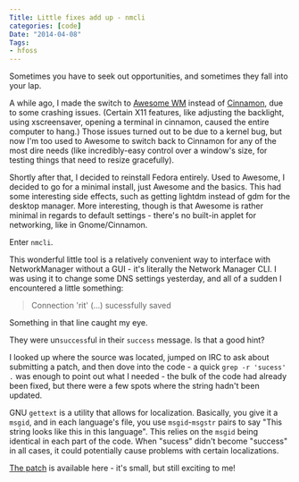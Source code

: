 ```yaml
---
Title: Little fixes add up - nmcli
categories: [code]
Date: "2014-04-08"
Tags:
- hfoss
---
```


Sometimes you have to seek out opportunities, and sometimes they fall into your lap.

A while ago, I made the switch to [Awesome WM] instead of [Cinnamon], due to some crashing issues. (Certain X11 features, like adjusting the backlight, using xscreensaver, opening a terminal in cinnamon, caused the entire computer to hang.) Those issues turned out to be due to a kernel bug, but now I'm too used to Awesome to switch back to Cinnamon for any of the most dire needs (like incredibly-easy control over a window's size, for testing things that need to resize gracefully).

Shortly after that, I decided to reinstall Fedora entirely. Used to Awesome, I decided to go for a minimal install, just Awesome and the basics. This had some interesting side effects, such as getting lightdm instead of gdm for the desktop manager. More interesting, though is that Awesome is rather minimal in regards to default settings - there's no built-in applet for networking, like in Gnome/Cinnamon.

Enter `nmcli`.

This wonderful little tool is a relatively convenient way to interface with NetworkManager without a GUI - it's literally the Network Manager CLI. I was using it to change some DNS settings yesterday, and all of a sudden I encountered a little something:

> Connection 'rit' (...) sucessfully saved

Something in that line caught my eye.

They were un`success`ful in their `success` message. Is that a good hint?

I looked up where the source was located, jumped on IRC to ask about submitting a patch, and then dove into the code - a quick `grep -r 'sucess' .` was enough to point out what I needed - the bulk of the code had already been fixed, but there were a few spots where the string hadn't been updated.

GNU `gettext` is a utility that allows for localization. Basically, you give it a `msgid`, and in each language's file, you use `msgid`-`msgstr` pairs to say "This string looks like this in this language". This relies on the `msgid` being identical in each part of the code. When "sucess" didn't become "success" in all cases, it could potentially cause problems with certain localizations.

[The patch] is available here - it's small, but still exciting to me!

[Awesome WM]: http://awesome.naquadah.org/wiki/Main_Page
[Cinnamon]: http://cinnamon.linuxmint.com
[The patch]: http://cgit.freedesktop.org/NetworkManager/NetworkManager/commit/?id=3c211760c564233571da6381caa7f727b79bab14
